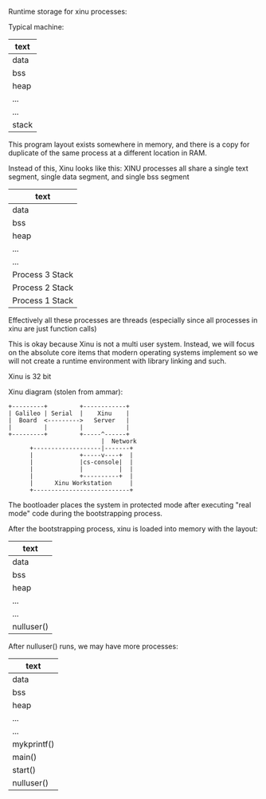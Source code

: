 Runtime storage for xinu processes:

Typical machine:

| text   |
|---|
| data |
| bss |
| heap |
| ... |
| ... |
| stack |

This program layout exists somewhere in memory, and there is a copy for duplicate of the same process at a different location in RAM.

Instead of this, Xinu looks like this:
XINU processes all share a single text segment, single data segment, and single bss segment

| text |
|---|
| data |
| bss | 
| heap |
| ... |
| ... |
| Process 3 Stack |
| Process 2 Stack |
| Process 1 Stack |

Effectively all these processes are threads (especially since all processes in xinu are just function calls)

This is okay because Xinu is not a multi user system. Instead, we will focus on the absolute core items that modern operating systems implement so we will not create a runtime environment with library linking and such. 

Xinu is 32 bit

Xinu diagram (stolen from ammar):
```
+---------+         +------------+
| Galileo | Serial  |    Xinu    |
|  Board  <--------->   Server   |
|         |         |            |
+---------+         +-----^------+
                          |  Network
      +-------------------|-------+
      |             +-----v----+  |
      |             |cs-console|  |
      |             |          |  |
      |             +----------+  |
      |      Xinu Workstation     |
      +---------------------------+
```

The bootloader places the system in protected mode after executing "real mode" code during the bootstrapping process. 

After the bootstrapping process, xinu is loaded into memory with the layout:

| text |
|---|
| data |
| bss | 
| heap |
| ... |
| ... |
| nulluser() |

After nulluser() runs, we may have more processes:

| text |
|---|
| data |
| bss | 
| heap |
| ... |
| ... |
| mykprintf() |
| main() |
| start() |
| nulluser() |